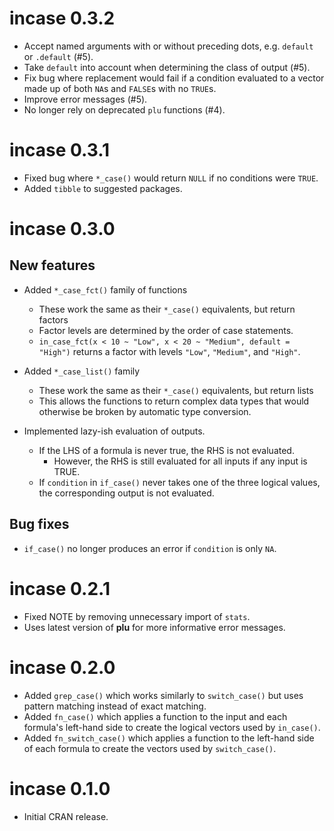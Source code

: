 # incase 0.3.2

* Accept named arguments with or without preceding dots, e.g. `default` or `.default` (#5).
* Take `default` into account when determining the class of output (#5).
* Fix bug where replacement would fail if a condition evaluated to a vector made up of both `NA`s and `FALSE`s with no `TRUE`s.
* Improve error messages (#5).
* No longer rely on deprecated `plu` functions (#4).

# incase 0.3.1

* Fixed bug where `*_case()` would return `NULL` if no conditions were `TRUE`.
* Added `tibble` to suggested packages.

# incase 0.3.0

## New features
* Added `*_case_fct()` family of functions
  - These work the same as their `*_case()` equivalents, but return factors
  - Factor levels are determined by the order of case statements.
  - `in_case_fct(x < 10 ~ "Low", x < 20 ~ "Medium", default = "High")` returns a factor with levels `"Low"`, `"Medium"`, and `"High"`.
  
* Added `*_case_list()` family
  - These work the same as their `*_case()` equivalents, but return lists
  - This allows the functions to return complex data types that would otherwise
    be broken by automatic type conversion.
    
* Implemented lazy-ish evaluation of outputs.
  - If the LHS of a formula is never true, the RHS is not evaluated.
    - However, the RHS is still evaluated for all inputs if any input is TRUE.
  - If `condition` in `if_case()` never takes one of the three logical values,
  the corresponding output is not evaluated.
  
## Bug fixes
* `if_case()` no longer produces an error if `condition` is only `NA`.

# incase 0.2.1

* Fixed NOTE by removing unnecessary import of `stats`.
* Uses latest version of **plu** for more informative error messages.

# incase 0.2.0

* Added `grep_case()` which works similarly to `switch_case()` but uses pattern matching instead of exact matching.
* Added `fn_case()` which applies a function to the input and each formula's left-hand side to create the logical vectors used by `in_case()`.
* Added `fn_switch_case()` which applies a function to the left-hand side of each formula to create the vectors used by `switch_case()`.

# incase 0.1.0

* Initial CRAN release.
